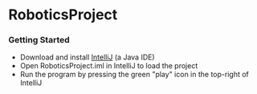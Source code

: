 # RoboticsProject

### Getting Started
* Download and install [IntelliJ](https://www.jetbrains.com/idea/) (a Java IDE)
* Open RoboticsProject.iml in IntelliJ to load the project
* Run the program by pressing the green "play" icon in the top-right of IntelliJ

